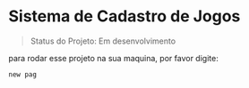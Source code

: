 # Sistema de Cadastro de Jogos # 

> Status do Projeto: Em desenvolvimento

para rodar esse projeto na sua maquina, por favor digite: 

```
new pag 
```

